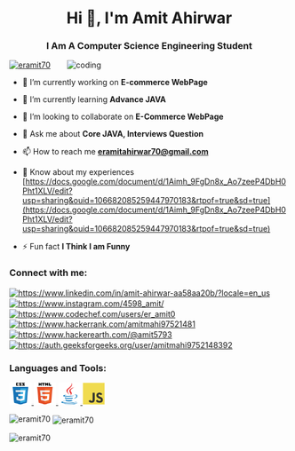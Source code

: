 <h1 align="center">Hi 👋, I'm Amit Ahirwar</h1>
<h3 align="center">I Am A Computer Science Engineering Student</h3>
<img align = "right" alt="coding" width="400" src="https://user-images.githubusercontent.com/55389276/140866485-8fb1c876-9a8f-4d6a-98dc-08c4981eaf70.gif">

<p align="left"> <a href="https://github.com/ryo-ma/github-profile-trophy"><img src="https://github-profile-trophy.vercel.app/?username=eramit70" alt="eramit70" /></a> </p>

- 🔭 I’m currently working on **E-commerce WebPage**

- 🌱 I’m currently learning **Advance JAVA**

- 👯 I’m looking to collaborate on **E-Commerce WebPage**

- 💬 Ask me about **Core JAVA, Interviews Question**

- 📫 How to reach me **eramitahirwar70@gmail.com**

- 📄 Know about my experiences [https://docs.google.com/document/d/1Aimh_9FgDn8x_Ao7zeeP4DbH0Pht1XLV/edit?usp=sharing&ouid=106682085259447970183&rtpof=true&sd=true](https://docs.google.com/document/d/1Aimh_9FgDn8x_Ao7zeeP4DbH0Pht1XLV/edit?usp=sharing&ouid=106682085259447970183&rtpof=true&sd=true)

- ⚡ Fun fact **I Think I am Funny**

<h3 align="left">Connect with me:</h3>
<p align="left">
<a href="https://linkedin.com/in/https://www.linkedin.com/in/amit-ahirwar-aa58aa20b/?locale=en_us" target="blank"><img align="center" src="https://raw.githubusercontent.com/rahuldkjain/github-profile-readme-generator/master/src/images/icons/Social/linked-in-alt.svg" alt="https://www.linkedin.com/in/amit-ahirwar-aa58aa20b/?locale=en_us" height="30" width="40" /></a>
<a href="https://instagram.com/https://www.instagram.com/4598_amit/" target="blank"><img align="center" src="https://raw.githubusercontent.com/rahuldkjain/github-profile-readme-generator/master/src/images/icons/Social/instagram.svg" alt="https://www.instagram.com/4598_amit/" height="30" width="40" /></a>
<a href="https://www.codechef.com/users/https://www.codechef.com/users/er_amit0" target="blank"><img align="center" src="https://cdn.jsdelivr.net/npm/simple-icons@3.1.0/icons/codechef.svg" alt="https://www.codechef.com/users/er_amit0" height="30" width="40" /></a>
<a href="https://www.hackerrank.com/https://www.hackerrank.com/amitmahi97521481" target="blank"><img align="center" src="https://raw.githubusercontent.com/rahuldkjain/github-profile-readme-generator/master/src/images/icons/Social/hackerrank.svg" alt="https://www.hackerrank.com/amitmahi97521481" height="30" width="40" /></a>
<a href="https://www.hackerearth.com/https://www.hackerearth.com/@amit5793" target="blank"><img align="center" src="https://raw.githubusercontent.com/rahuldkjain/github-profile-readme-generator/master/src/images/icons/Social/hackerearth.svg" alt="https://www.hackerearth.com/@amit5793" height="30" width="40" /></a>
<a href="https://auth.geeksforgeeks.org/user/https://auth.geeksforgeeks.org/user/amitmahi9752148392" target="blank"><img align="center" src="https://raw.githubusercontent.com/rahuldkjain/github-profile-readme-generator/master/src/images/icons/Social/geeks-for-geeks.svg" alt="https://auth.geeksforgeeks.org/user/amitmahi9752148392" height="30" width="40" /></a>
</p>

<h3 align="left">Languages and Tools:</h3>
<p align="left"> <a href="https://www.w3schools.com/css/" target="_blank" rel="noreferrer"> <img src="https://raw.githubusercontent.com/devicons/devicon/master/icons/css3/css3-original-wordmark.svg" alt="css3" width="40" height="40"/> </a> <a href="https://www.w3.org/html/" target="_blank" rel="noreferrer"> <img src="https://raw.githubusercontent.com/devicons/devicon/master/icons/html5/html5-original-wordmark.svg" alt="html5" width="40" height="40"/> </a> <a href="https://www.java.com" target="_blank" rel="noreferrer"> <img src="https://raw.githubusercontent.com/devicons/devicon/master/icons/java/java-original.svg" alt="java" width="40" height="40"/> </a> <a href="https://developer.mozilla.org/en-US/docs/Web/JavaScript" target="_blank" rel="noreferrer"> <img src="https://raw.githubusercontent.com/devicons/devicon/master/icons/javascript/javascript-original.svg" alt="javascript" width="40" height="40"/> </a> </p>

<p><img align="left" src="https://github-readme-stats.vercel.app/api/top-langs?username=eramit70&show_icons=true&locale=en&layout=compact" alt="eramit70" /></p>

<p>&nbsp;<img align="center" src="https://github-readme-stats.vercel.app/api?username=eramit70&show_icons=true&locale=en" alt="eramit70" /></p>

<p><img align="center" src="https://github-readme-streak-stats.herokuapp.com/?user=eramit70&" alt="eramit70" /></p>
